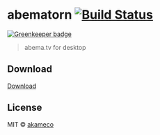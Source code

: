 # abematorn [![Build Status](https://travis-ci.org/akameco/abematorn.svg?branch=master)](https://travis-ci.org/akameco/abematorn)

[![Greenkeeper badge](https://badges.greenkeeper.io/akameco/abematron.svg)](https://greenkeeper.io/)

> abema.tv for desktop

## Download

[Download](https://github.com/akameco/abematron/releases)

## License

MIT © [akameco](http://akameco.github.io)
